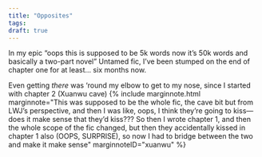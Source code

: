 ```yaml
---
title: "Opposites"
tags:
draft: true
---
```


In my epic “oops this is supposed to be 5k words now it’s 50k words and basically a two-part novel” Untamed fic, I’ve been stumped on the end of chapter one for at least… six months now. 

Even getting *there* was ‘round my elbow to get to my nose, since I started with chapter 2 (Xuanwu cave) {% include marginnote.html marginnote="This was supposed to be the whole fic, the cave bit but from LWJ’s perspective, and then I was like, oops, I think they’re going to kiss—does it make sense that they’d kiss??? So then I wrote chapter 1, and then the whole scope of the fic changed, but then they accidentally kissed in chapter 1 also (OOPS, SURPRISE), so now I had to bridge between the two and make it make sense" marginnoteID="xuanwu" %} 
